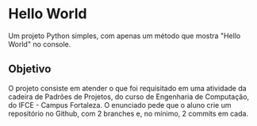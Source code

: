 # Hello World
Um projeto Python simples, com apenas um método que mostra "Hello World" no console.

## Objetivo
O projeto consiste em atender o que foi requisitado em uma atividade da cadeira de Padrões de Projetos, do curso de Engenharia de Computação, do IFCE - Campus Fortaleza. O enunciado pede que o aluno crie um repositório no Github, com 2 branches e, no mínimo, 2 commits em cada.